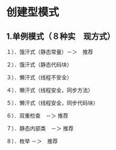 # 创建型模式

## 1.单例模式（８种实　现方式）

１）．饿汗式（静态常量）－＞　推荐

２）．饿汗式（静态代码块）

３）．懒汗式（线程不安全）

４）．懒汗式（线程安全，同步方法）

５）．懒汗式（线程安全，同步代码块）

６）．双重检查　－＞	推荐

７）．静态内部类　－＞	推荐

８）．枚举	－＞　推荐

